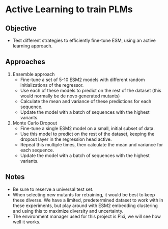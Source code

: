 # Active Learning to train PLMs

## Objective

- Test different strategies to efficiently fine-tune ESM, using an active learning approach.

## Approaches

1. Ensemble approach
   - Fine-tune a set of 5-10 ESM2 models with different random initializations of the regressor.
   - Use each of these models to predict on the rest of the dataset (this would normally be de novo generated mutants)
   - Calculate the mean and variance of these predictions for each sequence.
   - Update the model with a batch of sequences with the highest variants.
2. Monte Carlo Dropout
   - Fine-tune a single ESM2 model on a small, initial subset of data.
   - Use this model to predict on the rest of the dataset, keeping the dropout layer in the regression head active.
   - Repeat this multiple times, then calculate the mean and variance for each sequence.
   - Update the model with a batch of sequences with the highest variants.


## Notes

- Be sure to reserve a universal test set.
- When selecting new mutants for retraining, it would be best to keep these diverse. We have a limited, predetermined dataset to work with in these experiments, but play around with ESM2 embedding clustering and using this to maximize diversity and uncertainty.
- The environment manager used for this project is Pixi, we will see how well it works.
